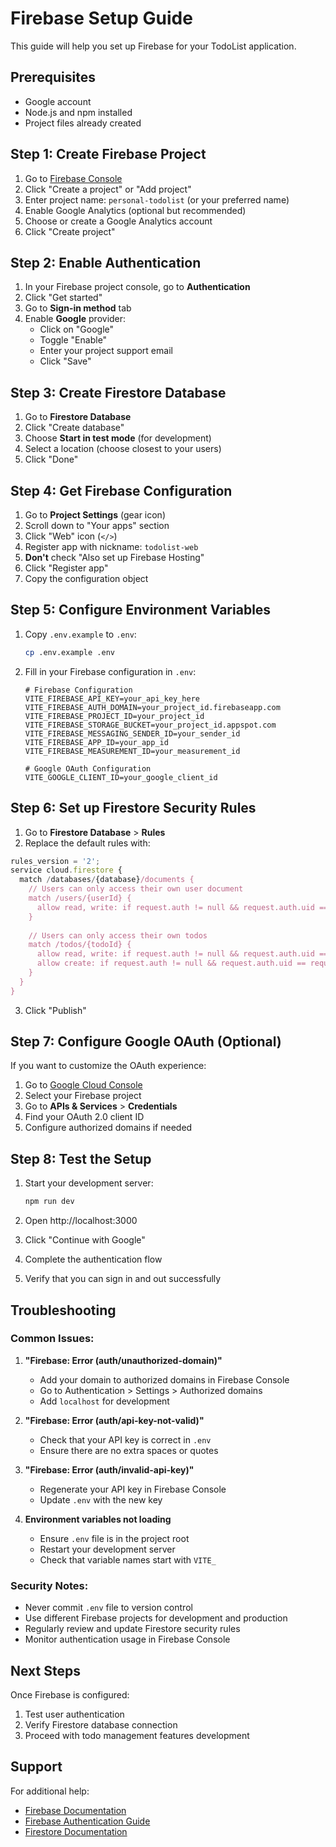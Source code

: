 # Firebase Setup Guide

This guide will help you set up Firebase for your TodoList application.

## Prerequisites

- Google account
- Node.js and npm installed
- Project files already created

## Step 1: Create Firebase Project

1. Go to [Firebase Console](https://console.firebase.google.com/)
2. Click "Create a project" or "Add project"
3. Enter project name: `personal-todolist` (or your preferred name)
4. Enable Google Analytics (optional but recommended)
5. Choose or create a Google Analytics account
6. Click "Create project"

## Step 2: Enable Authentication

1. In your Firebase project console, go to **Authentication**
2. Click "Get started"
3. Go to **Sign-in method** tab
4. Enable **Google** provider:
   - Click on "Google"
   - Toggle "Enable"
   - Enter your project support email
   - Click "Save"

## Step 3: Create Firestore Database

1. Go to **Firestore Database**
2. Click "Create database"
3. Choose **Start in test mode** (for development)
4. Select a location (choose closest to your users)
5. Click "Done"

## Step 4: Get Firebase Configuration

1. Go to **Project Settings** (gear icon)
2. Scroll down to "Your apps" section
3. Click "Web" icon (`</>`)
4. Register app with nickname: `todolist-web`
5. **Don't** check "Also set up Firebase Hosting"
6. Click "Register app"
7. Copy the configuration object

## Step 5: Configure Environment Variables

1. Copy `.env.example` to `.env`:
   ```bash
   cp .env.example .env
   ```

2. Fill in your Firebase configuration in `.env`:
   ```env
   # Firebase Configuration
   VITE_FIREBASE_API_KEY=your_api_key_here
   VITE_FIREBASE_AUTH_DOMAIN=your_project_id.firebaseapp.com
   VITE_FIREBASE_PROJECT_ID=your_project_id
   VITE_FIREBASE_STORAGE_BUCKET=your_project_id.appspot.com
   VITE_FIREBASE_MESSAGING_SENDER_ID=your_sender_id
   VITE_FIREBASE_APP_ID=your_app_id
   VITE_FIREBASE_MEASUREMENT_ID=your_measurement_id

   # Google OAuth Configuration
   VITE_GOOGLE_CLIENT_ID=your_google_client_id
   ```

## Step 6: Set up Firestore Security Rules

1. Go to **Firestore Database** > **Rules**
2. Replace the default rules with:

```javascript
rules_version = '2';
service cloud.firestore {
  match /databases/{database}/documents {
    // Users can only access their own user document
    match /users/{userId} {
      allow read, write: if request.auth != null && request.auth.uid == userId;
    }
    
    // Users can only access their own todos
    match /todos/{todoId} {
      allow read, write: if request.auth != null && request.auth.uid == resource.data.userId;
      allow create: if request.auth != null && request.auth.uid == request.resource.data.userId;
    }
  }
}
```

3. Click "Publish"

## Step 7: Configure Google OAuth (Optional)

If you want to customize the OAuth experience:

1. Go to [Google Cloud Console](https://console.cloud.google.com/)
2. Select your Firebase project
3. Go to **APIs & Services** > **Credentials**
4. Find your OAuth 2.0 client ID
5. Configure authorized domains if needed

## Step 8: Test the Setup

1. Start your development server:
   ```bash
   npm run dev
   ```

2. Open http://localhost:3000
3. Click "Continue with Google"
4. Complete the authentication flow
5. Verify that you can sign in and out successfully

## Troubleshooting

### Common Issues:

1. **"Firebase: Error (auth/unauthorized-domain)"**
   - Add your domain to authorized domains in Firebase Console
   - Go to Authentication > Settings > Authorized domains
   - Add `localhost` for development

2. **"Firebase: Error (auth/api-key-not-valid)"**
   - Check that your API key is correct in `.env`
   - Ensure there are no extra spaces or quotes

3. **"Firebase: Error (auth/invalid-api-key)"**
   - Regenerate your API key in Firebase Console
   - Update `.env` with the new key

4. **Environment variables not loading**
   - Ensure `.env` file is in the project root
   - Restart your development server
   - Check that variable names start with `VITE_`

### Security Notes:

- Never commit `.env` file to version control
- Use different Firebase projects for development and production
- Regularly review and update Firestore security rules
- Monitor authentication usage in Firebase Console

## Next Steps

Once Firebase is configured:

1. Test user authentication
2. Verify Firestore database connection
3. Proceed with todo management features development

## Support

For additional help:
- [Firebase Documentation](https://firebase.google.com/docs)
- [Firebase Authentication Guide](https://firebase.google.com/docs/auth)
- [Firestore Documentation](https://firebase.google.com/docs/firestore)